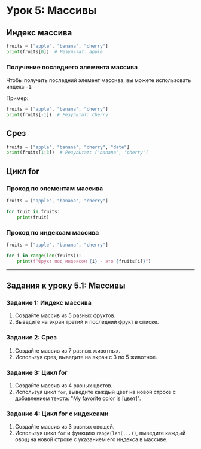 # Урок 5: Массивы

## Индекс массива

```python
fruits = ["apple", "banana", "cherry"]
print(fruits[0])  # Результат: apple
```

### Получение последнего элемента массива

Чтобы получить последний элемент массива, вы можете использовать индекс `-1`.

Пример:
```python
fruits = ["apple", "banana", "cherry"]
print(fruits[-1])  # Результат: cherry
```

## Срез

```python
fruits = ["apple", "banana", "cherry", "date"]
print(fruits[1:3])  # Результат: ['banana', 'cherry']
```

## Цикл for

### Проход по элементам массива

```python
fruits = ["apple", "banana", "cherry"]

for fruit in fruits:
    print(fruit)
```

### Проход по индексам массива

```python
fruits = ["apple", "banana", "cherry"]

for i in range(len(fruits)):
    print(f"Фрукт под индексом {i} - это {fruits[i]}")
```

---

## Задания к уроку 5.1: Массивы

### Задание 1: Индекс массива

1. Создайте массив из 5 разных фруктов.
2. Выведите на экран третий и последний фрукт в списке.

### Задание 2: Срез

1. Создайте массив из 7 разных животных.
2. Используя срез, выведите на экран с 3 по 5 животное.

### Задание 3: Цикл for

1. Создайте массив из 4 разных цветов.
2. Используя цикл `for`, выведите каждый цвет на новой строке с добавлением текста: "My favorite color is [цвет]".

### Задание 4: Цикл for с индексами

1. Создайте массив из 3 разных овощей.
2. Используя цикл `for` и функцию `range(len(...))`, выведите каждый овощ на новой строке с указанием его индекса в массиве.
